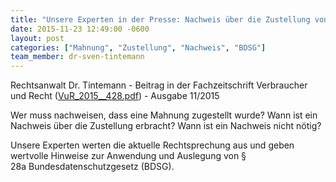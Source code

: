 ```yaml
---
title: "Unsere Experten in der Presse: Nachweis über die Zustellung von Mahnungen"
date: 2015-11-23 12:49:00 -0600
layout: post
categories: ["Mahnung", "Zustellung", "Nachweis", "BDSG"]
team_member: dr-sven-tintemann
---
```


Rechtsanwalt Dr. Tintemann - Beitrag in der&nbsp;Fachzeitschrift Verbraucher und Recht ([VuR\_2015\_\_428.pdf](/uploads/dokumente//VuR_2015__428.pdf "VuR\_2015\_\_428.pdf")) - Ausgabe 11/2015

Wer muss nachweisen, dass eine Mahnung zugestellt wurde? Wann ist ein Nachweis über die Zustellung erbracht? Wann ist ein Nachweis nicht nötig?

Unsere Experten werten die aktuelle Rechtsprechung aus und geben wertvolle Hinweise zur Anwendung und Auslegung von § 28a&nbsp;Bundesdatenschutzgesetz (BDSG).

